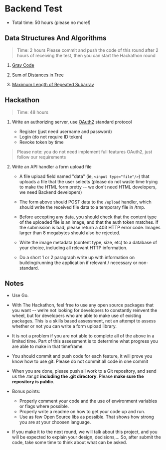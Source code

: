 # Backend Test

- Total time: 50 hours (please no more!)

## Data Structures And Algorithms

> Time: 2 hours
> Please commit and push the code of this round after 2 hours of receiving the test, then you can start the Hackathon round

1. [Gray Code](/code-challenges/gray-code.md)

2. [Sum of Distances in Tree](/code-challenges/sum-of-distances-in-tree.md)

3. [Maximum Length of Repeated Subarray](/code-challenges/maximum-length-of-repeated-subarray.md)

## Hackathon

> Time: 48 hours

1. Write an authorizing server, use [OAuth2](https://oauth.net/2/) standard protocol

   - Register (just need username and password)
   - Login (do not require ID token)
   - Revoke token by time

> Please note: you do not need implement full features OAuth2, just follow our requirements

2. Write an API handler a form upload file

   - A file upload field named "data" (ie, `<input type="file"/>`) that uploads
     a file that the user selects (please do not waste time trying to make the
     HTML form pretty -- we don't need HTML developers, we need Backend
     developers)

   - The form above should POST data to the `/upload` handler, which should write
   the received file data to a temporary file in /tmp.

   - Before accepting any data, you should check that the content type of the
   uploaded file is an image, and that the auth token matches. If the
   submission is bad, please return a 403 HTTP error code. Images larger than 8
   megabytes should also be rejected.

   - Write the image metadata (content type, size, etc) to a database of your
   choice, including all relevant HTTP information.

   - Do a short 1 or 2 paragraph write up with information on building/running
   the application if relevant / necessary or non-standard.

## Notes

- Use Go.

- With The Hackathon, feel free to use any open source packages that you want -- we’re not looking
  for developers to constantly reinvent the wheel, but for developers who are
  able to make use of existing packages. This is a skills based assessment,
  not an attempt to assess whether or not you can write a form upload
  library.

- It is not a problem if you are not able to complete all of the above in a
  limited time. Part of this assessment is to determine what progress you are
  able to make in that timeframe.

- You should commit and push code for each feature, it will prove you know how to use git. Please do not commit all code in one commit

- When you are done, please push all work to a Git repository, and send us
  the .tar.gz **including the .git directory**. Please **make sure the repository is public**.

- Bonus points:

  - Properly comment your code and the use of environment variables or flags
    where possible.
  - Properly write a readme on how to get your code up and run.
  - Use as few Open Source libs as possible. That shows how strong you are at
    your choosen language.

- If you make it to the next round, we will talk about this project, and you
  will be expected to explain your design, decisions,... So, after submit the
  code, take some time to think about what can be asked.
